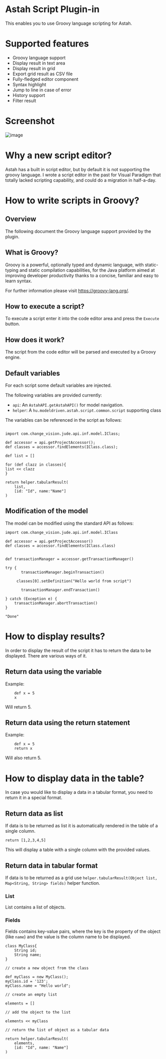 # Astah Script Plugin-in

This enables you to use Groovy language scripting for Astah.

# Supported features

* Groovy language support
* Display result in text area
* Display result in grid
* Export grid result as CSV file
* Fully-fledged editor component
* Syntax highlight
* Jump to line in case of error
* History support
* Filter result

# Screenshot

![image](https://github.com/modeldriven-hu/astah-script/assets/8182138/8f1489f6-9859-4e51-abd3-616782d469f9)

# Why a new script editor?

Astah has a built in script editor, but by default it is not supporting the groovy language. I wrote a script editor in the past for Visual Paradigm that
totally lacked scripting capability, and could do a migration in half-a-day.

# How to write scripts in Groovy?

## Overview

The following document the Groovy language support provided by the plugin.

## What is Groovy?

Groovy is a powerful, optionally typed and dynamic language, with static-typing and static compilation capabilities, for
the Java platform aimed at improving developer productivity thanks to a concise, familiar and easy to learn syntax.

For further information please visit https://groovy-lang.org/.

## How to execute a script?

To execute a script enter it into the code editor area and press the  `Execute` button.

## How does it work?

The script from the code editor will be parsed and executed by a Groovy engine.

## Default variables

For each script some default variables are injected.

The following variables are provided currently:

* `api`: An `AstahAPI.getAstahAPI()` for model navigation.
* `helper`: A `hu.modeldriven.astah.script.common.script` supporting class

The variables can be referenced in the script as follows:

```

import com.change_vision.jude.api.inf.model.IClass;

def accessor = api.getProjectAccessor();
def classes = accessor.findElements(IClass.class);

def list = []

for (def clazz in classes){
list << clazz
}

return helper.tabularResult(
	list,
	[id: "Id", name:"Name"]
)
```

## Modification of the model

The model can be modified using the standard API as follows:

```
import com.change_vision.jude.api.inf.model.IClass

def accessor = api.getProjectAccessor()
def classes = accessor.findElements(IClass.class)


def transactionManager = accessor.getTransactionManager()

try {
       transactionManager.beginTransaction()

	 classes[0].setDefinition("Hello world from script")
       
       transactionManager.endTransaction()

} catch (Exception e) {
	transactionManager.abortTransaction()
}

"Done"
```

# How to display results?

In order to display the result of the script it has to return the data to be displayed. There are various ways of it.

## Return data using the variable

Example:

```
    def x = 5
    x
```

Will return 5.

## Return data using the return statement

Example:

```
    def x = 5
    return x
```

Will also return 5.

# How to display data in the table?

In case you would like to display a data in a tabular format, you need to return it in a special format.

## Return data as list

If data is to be returned as list it is automatically rendered in the table of a single column.

```
return [1,2,3,4,5]
```

This will display a table with a single column with the provided values.

## Return data in tabular format

If data is to be returned as a grid use `helper.tabularResult(Object list, Map<String, String> fields)`
helper function.

### List

List contains a list of objects.

### Fields

Fields contains key-value pairs, where the key is the property of the object (like `name`) and the value is the column
name to be displayed.

```
class MyClass{
	String id;
	String name;
}

// create a new object from the class

def myClass = new MyClass();
myClass.id = '123';
myClass.name = "Hello world";

// create an empty list

elements = []

// add the object to the list

elements << myClass

// return the list of object as a tabular data

return helper.tabularResult(
    elements,
    [id: "Id", name: "Name"]
)

```
